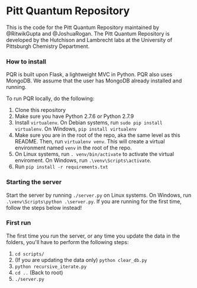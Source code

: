 # Pitt Quantum Repository
This is the code for the Pitt Quantum Repository maintained by @RitwikGupta and @JoshuaRogan.
The Pitt Quantum Repository is developed by the Hutchison and Lambrecht labs at the University of Pittsburgh Chemistry Department.

### How to install
PQR is built upon Flask, a lightweight MVC in Python. PQR also uses MongoDB. We assume that the user has MongoDB already installed and running.

To run PQR locally, do the following:
1. Clone this repository
2. Make sure you have Python 2.7.6 or Python 2.7.9
3. Install `virtualenv`. On Debian systems, run `sudo pip install virtualenv`. On Windows, `pip install virtualenv`
4. Make sure you are in the root of the repo, aka the same level as this README. Then, run `virtualenv venv`. This will create a virtual environment named `venv` in the root of the repo.
5. On Linux systems, run `. venv/bin/activate` to activate the virtual enviroment. On Windows, run `.\venv\Scripts\activate`.
6. Run `pip install -r requirements.txt`

### Starting the server
Start the server by running `./server.py` on Linux systems. On Windows, run `.\venv\Scripts\python .\server.py`. If you are running for the first time, follow the steps below instead!

### First run
The first time you run the server, or any time you update the data in the folders, you'll have to perform the following steps:
1. `cd scripts/`
2. (If you are updating the data only) `python clear_db.py`
3. `python recursive_iterate.py`
4. `cd ..` (Back to root)
5. `./server.py`
